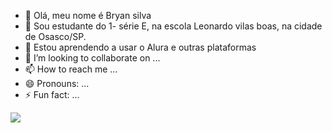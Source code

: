 - 👋 Olá, meu nome é Bryan silva
- 👀 Sou estudante do 1- série E, na escola Leonardo vilas boas, na cidade de Osasco/SP.
- 🌱 Estou aprendendo a usar o Alura e outras plataformas
- 💞️ I’m looking to collaborate on ...
- 📫 How to reach me ...
- 😄 Pronouns: ...
- ⚡ Fun fact: ...

<!---
bryan-silvaa/bryan-silvaa is a ✨ special ✨ repository because its `README.md` (this file) appears on your GitHub profile.
You can click the Preview link to take a look at your changes.
--->
![](https://media1.tenor.com/m/DfQaBZTaR-QAAAAC/dokkan-battle-top.gif)
